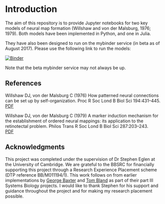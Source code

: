 ﻿# Introduction

The aim of this repository is to provide Jupyter notebooks for two key
models of neural map formation (Willshaw and von der Malsburg, 1976;
1979).  Both models have been implemented in Python, and one in Julia.

They have also been designed to run on the mybinder service (in beta as
of August 2017).  Please use the following link to run the models:

[![Binder](https://beta.mybinder.org/badge.svg)](https://beta.mybinder.org/v2/gh/dkeitley/Map-Formation-Models/master)

Note that the beta mybinder service may not always be up.

## References

Willshaw DJ, von der Malsburg C (1976) How patterned neural connections
can be set up by self-organization. Proc R Soc Lond B Biol Sci
194:431–445.  [PDF](http://dx.doi.org/10.1098/rspb.1976.0087)

Willshaw DJ, von der Malsburg C (1979) A marker induction mechanism for
the establishment of ordered neural mappings: its application to the
retinotectal problem. Philos Trans R Soc Lond B Biol Sci 287:203–243.  
[PDF](http://dx.doi.org/10.1098/rstb.1979.0056)

## Acknowledgments

This project was completed under the supervision of Dr Stephen Eglen at the University of Cambridge. We are grateful to the BBSRC for financially supporting this project through a Research Experience Placement scheme (DTP reference BB/M011194/1).  This work follows on from earlier implementations by [George Baxter](https://github.com/geobax/correlated_activity_76) and [Tom Bland](https://github.com/tsmbland/RetinotopicMaps) as part of their part III Systems Biology projects. I would like to thank Stephen for his support and guidance throughout the project and for making my research placement possible. 
